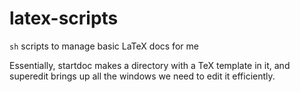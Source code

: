 # latex-scripts
`sh` scripts to manage basic LaTeX docs for me

Essentially, startdoc makes a directory with a TeX template in it,
and superedit brings up all the windows we need to edit it efficiently.
